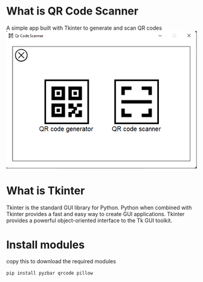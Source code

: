 # What is QR Code Scanner
A simple app built with Tkinter to generate and scan QR codes
![main page](https://github.com/Younesfdj/QR-Code-Scanner/blob/main/images/main%20page%20screenshot.png)
# What is Tkinter
Tkinter is the standard GUI library for Python. Python when combined with Tkinter provides a fast and easy way to create GUI applications. Tkinter provides a powerful object-oriented interface to the Tk GUI toolkit.
# Install modules
copy this to download the required modules

    pip install pyzbar qrcode pillow 
